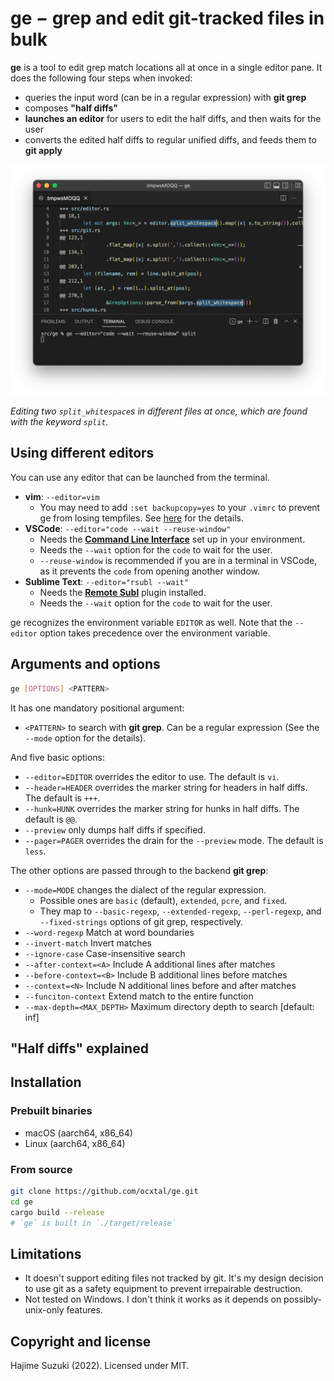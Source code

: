 
# ge − grep and edit git-tracked files in bulk

**ge** is a tool to edit grep match locations all at once in a single editor pane. It does the following four steps when invoked:

* queries the input word (can be in a regular expression) with **git grep**
* composes **"half diffs"**
* **launches an editor** for users to edit the half diffs, and then waits for the user
* converts the edited half diffs to regular unified diffs, and feeds them to **git apply**

![example](./figs/example.png)

*Editing two `split_whitespace`s in different files at once, which are found with the keyword `split`.*

## Using different editors

You can use any editor that can be launched from the terminal.

* **vim**: `--editor=vim`
  * You may need to add `:set backupcopy=yes` to your `.vimrc` to prevent ge from losing tempfiles. See [here](http://vimdoc.sourceforge.net/htmldoc/options.html#'backupcopy') for the details.
* **VSCode**: `--editor="code --wait --reuse-window"`
  * Needs the **[Command Line Interface](https://code.visualstudio.com/docs/editor/command-line)** set up in your environment.
  * Needs the `--wait` option for the `code` to wait for the user.
  * `--reuse-window` is recommended if you are in a terminal in VSCode, as it prevents the `code` from opening another window.
* **Sublime Text**: `--editor="rsubl --wait"`
  * Needs the **[Remote Subl](https://github.com/randy3k/RemoteSubl)** plugin installed.
  * Needs the `--wait` option for the `code` to wait for the user.

ge recognizes the environment variable `EDITOR` as well. Note that the `--editor` option takes precedence over the environment variable.

## Arguments and options

```bash
ge [OPTIONS] <PATTERN>
```

It has one mandatory positional argument:

* `<PATTERN>` to search with **git grep**. Can be a regular expression (See the `--mode` option for the details).

And five basic options:

* `--editor=EDITOR` overrides the editor to use. The default is `vi`.
* `--header=HEADER` overrides the marker string for headers in half diffs. The default is `+++`.
* `--hunk=HUNK` overrides the marker string for hunks in half diffs. The default is `@@`.
* `--preview` only dumps half diffs if specified.
* `--pager=PAGER` overrides the drain for the `--preview` mode. The default is `less`.

The other options are passed through to the backend **git grep**:

* `--mode=MODE` changes the dialect of the regular expression.
  * Possible ones are `basic` (default), `extended`, `pcre`, and `fixed`.
  * They map to `--basic-regexp`, `--extended-regexp`, `--perl-regexp`, and `--fixed-strings` options of git grep, respectively.
* `--word-regexp`              Match at word boundaries
* `--invert-match`             Invert matches
* `--ignore-case`              Case-insensitive search
* `--after-context=<A>`        Include A additional lines after matches
* `--before-context=<B>`       Include B additional lines before matches
* `--context=<N>`              Include N additional lines before and after matches
* `--funciton-context`         Extend match to the entire function
* `--max-depth=<MAX_DEPTH>`    Maximum directory depth to search [default: inf]

## "Half diffs" explained


## Installation

### Prebuilt binaries

* macOS (aarch64, x86\_64)
* Linux (aarch64, x86\_64)



### From source

```bash
git clone https://github.com/ocxtal/ge.git
cd ge
cargo build --release
# `ge` is built in `./target/release`
```



## Limitations

* It doesn't support editing files not tracked by git. It's my design decision to use git as a safety equipment to prevent irrepairable destruction.
* Not tested on Windows. I don't think it works as it depends on possibly-unix-only features.

## Copyright and license

Hajime Suzuki (2022). Licensed under MIT.

